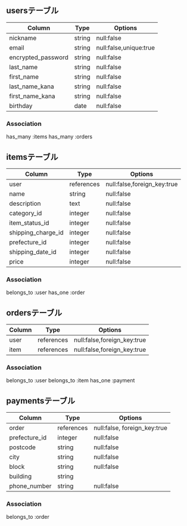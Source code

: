 ## usersテーブル

| Column             | Type   | Options                |
| ------------------ | ------ | ---------------------- |
| nickname           | string | null:false             |
| email              | string | null:false,unique:true |
| encrypted_password | string | null:false             |
| last_name          | string | null:false             |
| first_name         | string | null:false             |
| last_name_kana     | string | null:false             |
| first_name_kana    | string | null:false             |
| birthday           | date   | null:false             |

### Association
has_many :items
has_many :orders

## itemsテーブル

| Column             | Type       | Options                     |
| ------------------ | ---------- | --------------------------- |
| user               | references | null:false,foreign_key:true |
| name               | string     | null:false                  |
| description        | text       | null:false                  |
| category_id        | integer    | null:false                  | 
| item_status_id     | integer    | null:false                  |
| shipping_charge_id | integer    | null:false                  |
| prefecture_id      | integer    | null:false                  |
| shipping_date_id   | integer    | null:false                  | 
| price              | integer    | null:false                  |

### Association
belongs_to :user
has_one :order

## ordersテーブル

| Column | Type       | Options                     |
| ------ | ---------- | --------------------------- |
| user   | references | null:false,foreign_key:true |
| item   | references | null:false,foreign_key:true |

### Association
belongs_to :user
belongs_to :item
has_one :payment

## paymentsテーブル
| Column          | Type       | Options                      |
| --------------- | ---------- | ---------------------------- |
| order           | references | null:false, foreign_key:true |
| prefecture_id   | integer    | null:false                   |
| postcode        | string     | null:false                   |
| city            | string     | null:false                   |
| block           | string     | null:false                   |
| building        | string     |                              |
| phone_number    | string     | null:false                   |

### Association
belongs_to :order

